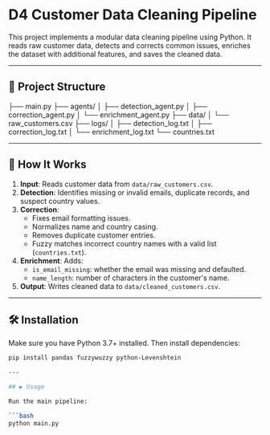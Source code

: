 # D4 Customer Data Cleaning Pipeline

This project implements a modular data cleaning pipeline using Python. It reads raw customer data, detects and corrects common issues, enriches the dataset with additional features, and saves the cleaned data.

---

## 📂 Project Structure
├── main.py
├── agents/
│ ├── detection_agent.py
│ ├── correction_agent.py
│ └── enrichment_agent.py
├── data/
│ └── raw_customers.csv
├── logs/
│ ├── detection_log.txt
│ ├── correction_log.txt
│ └── enrichment_log.txt
└── countries.txt


---

## 🚀 How It Works

1. **Input**: Reads customer data from `data/raw_customers.csv`.
2. **Detection**: Identifies missing or invalid emails, duplicate records, and suspect country values.
3. **Correction**:
   - Fixes email formatting issues.
   - Normalizes name and country casing.
   - Removes duplicate customer entries.
   - Fuzzy matches incorrect country names with a valid list (`countries.txt`).
4. **Enrichment**: Adds:
   - `is_email_missing`: whether the email was missing and defaulted.
   - `name_length`: number of characters in the customer's name.
5. **Output**: Writes cleaned data to `data/cleaned_customers.csv`.

---

## 🛠️ Installation

Make sure you have Python 3.7+ installed. Then install dependencies:

```bash
pip install pandas fuzzywuzzy python-Levenshtein

---

## ▶️ Usage

Run the main pipeline:

```bash
python main.py



